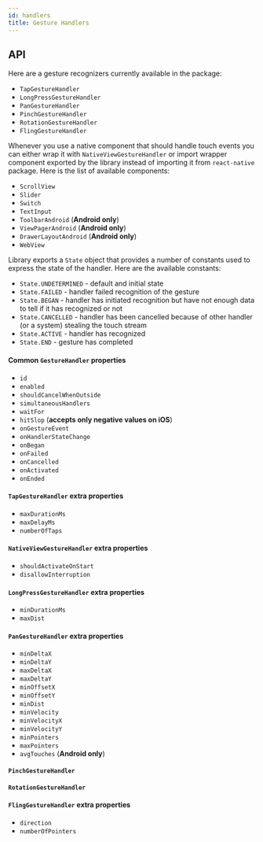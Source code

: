 ```yaml
---
id: handlers
title: Gesture Handlers
---
```


## API

Here are a gesture recognizers currently available in the package:
 - `TapGestureHandler`
 - `LongPressGestureHandler`
 - `PanGestureHandler`
 - `PinchGestureHandler`
 - `RotationGestureHandler`
 - `FlingGestureHandler`

Whenever you use a native component that should handle touch events you can either wrap it with `NativeViewGestureHandler` or import wrapper component exported by the library instead of importing it from `react-native` package. Here is the list of available components:
 - `ScrollView`
 - `Slider`
 - `Switch`
 - `TextInput`
 - `ToolbarAndroid` (**Android only**)
 - `ViewPagerAndroid` (**Android only**)
 - `DrawerLayoutAndroid` (**Android only**)
 - `WebView`


Library exports a `State` object that provides a number of constants used to express the state of the handler. Here are the available constants:
 - `State.UNDETERMINED` - default and initial state
 - `State.FAILED` - handler failed recognition of the gesture
 - `State.BEGAN` - handler has initiated recognition but have not enough data to tell if it has recognized or not
 - `State.CANCELLED` - handler has been cancelled because of other handler (or a system) stealing the touch stream
 - `State.ACTIVE` - handler has recognized
 - `State.END` - gesture has completed

#### Common `GestureHandler` properties

 - `id`
 - `enabled`
 - `shouldCancelWhenOutside`
 - `simultaneousHandlers`
 - `waitFor`
 - `hitSlop` (**accepts only negative values on iOS**)
 - `onGestureEvent`
 - `onHandlerStateChange`
 - `onBegan`
 - `onFailed`
 - `onCancelled`
 - `onActivated`
 - `onEnded`

#### `TapGestureHandler` extra properties

 - `maxDurationMs`
 - `maxDelayMs`
 - `numberOfTaps`

#### `NativeViewGestureHandler` extra properties

 - `shouldActivateOnStart`
 - `disallowInterruption`

#### `LongPressGestureHandler` extra properties

 - `minDurationMs`
 - `maxDist`

#### `PanGestureHandler` extra properties

 - `minDeltaX`
 - `minDeltaY`
 - `maxDeltaX`
 - `maxDeltaY`
 - `minOffsetX`
 - `minOffsetY`
 - `minDist`
 - `minVelocity`
 - `minVelocityX`
 - `minVelocityY`
 - `minPointers`
 - `maxPointers`
 - `avgTouches` (**Android only**)

#### `PinchGestureHandler`

#### `RotationGestureHandler`

#### `FlingGestureHandler` extra properties

 - `direction`
 - `numberOfPointers`
